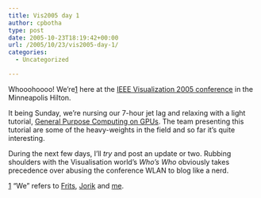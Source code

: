 ```yaml
---
title: Vis2005 day 1
author: cpbotha
type: post
date: 2005-10-23T18:19:42+00:00
url: /2005/10/23/vis2005-day-1/
categories:
  - Uncategorized

---
```

Whooohoooo! We&#8217;re[1] here at the [IEEE Visualization 2005 conference][1] in the Minneapolis Hilton.

It being Sunday, we&#8217;re nursing our 7-hour jet lag and relaxing with a light tutorial, [General Purpose Computing on GPUs][2]. The team presenting this tutorial are some of the heavy-weights in the field and so far it&#8217;s quite interesting.

During the next few days, I&#8217;ll _try_ and post an update or two. Rubbing shoulders with the Visualisation world&#8217;s _Who&#8217;s Who_ obviously takes precedence over abusing the conference WLAN to blog like a nerd.

[1] &#8220;We&#8221; refers to [Frits][3], [Jorik][4] and [me][5].

 [1]: http://http://vis.computer.org/vis2005/
 [2]: http://graphics.cs.ucdavis.edu/~lefohn/work/gpgpuVis05/
 [3]: http://visualisation.tudelft.nl/People/FritsPost
 [4]: http://visualisation.tudelft.nl/People/JorikBlaas
 [5]: http://visualisation.tudelft.nl/People/CharlBotha

